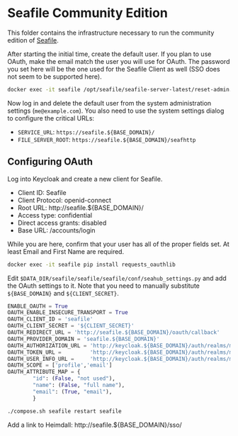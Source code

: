 # Seafile Community Edition

This folder contains the infrastructure necessary to run the community edition of [Seafile](https://www.seafile.com).

After starting the initial time, create the default user. If you plan to use OAuth, make the email match the user you will use for OAuth. The password you set here will be the one used for the Seafile Client as well (SSO does not seem to be supported here).

```bash
docker exec -it seafile /opt/seafile/seafile-server-latest/reset-admin.sh
```

Now log in and delete the default user from the system administration settings (`me@example.com`). You also need to use the system settings dialog to configure the critical URLs:

- `SERVICE_URL`: `https://seafile.${BASE_DOMAIN}/`
- `FILE_SERVER_ROOT`: `https://seafile.${BASE_DOMAIN}/seafhttp`

## Configuring OAuth

Log into Keycloak and create a new client for Seafile.

- Client ID: Seafile
- Client Protocol: openid-connect
- Root URL: http://seafile.${BASE_DOMAIN}/
- Access type: confidential
- Direct access grants: disabled
- Base URL: /accounts/login

While you are here, confirm that your user has all of the proper fields set. At least Email and First Name are required.

```bash
docker exec -it seafile pip install requests_oauthlib
```

Edit `$DATA_DIR/seafile/seafile/seafile/conf/seahub_settings.py` and add the OAuth settings to it. Note that you need to manually substitute `${BASE_DOMAIN}` and `${CLIENT_SECRET}`.

```python
ENABLE_OAUTH = True
OAUTH_ENABLE_INSECURE_TRANSPORT = True
OAUTH_CLIENT_ID = 'seafile'
OAUTH_CLIENT_SECRET = '${CLIENT_SECRET}'
OAUTH_REDIRECT_URL = 'http://seafile.${BASE_DOMAIN}/oauth/callback'
OAUTH_PROVIDER_DOMAIN = 'seafile.${BASE_DOMAIN}'
OAUTH_AUTHORIZATION_URL = 'http://keycloak.${BASE_DOMAIN}/auth/realms/master/protocol/openid-connect/auth'
OAUTH_TOKEN_URL =         'http://keycloak.${BASE_DOMAIN}/auth/realms/master/protocol/openid-connect/token'
OAUTH_USER_INFO_URL =     'http://keycloak.${BASE_DOMAIN}/auth/realms/master/protocol/openid-connect/userinfo'
OAUTH_SCOPE = ['profile','email']
OAUTH_ATTRIBUTE_MAP = {
        "id": (False, "not used"),
        "name": (False, "full name"),
        "email": (True, "email"),
        }
```

```bash
./compose.sh seafile restart seafile
```

Add a link to Heimdall: http://seafile.${BASE_DOMAIN}/sso/
